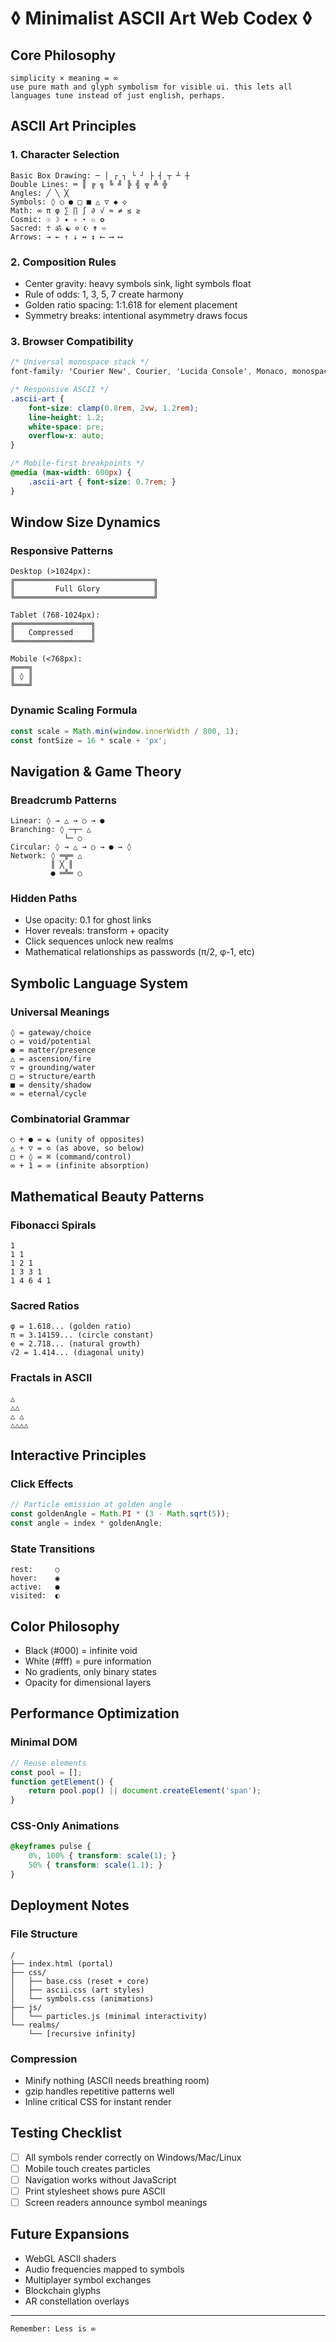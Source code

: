 # ◊ Minimalist ASCII Art Web Codex ◊

## Core Philosophy
```
simplicity × meaning = ∞
use pure math and glyph symbolism for visible ui. this lets all languages tune instead of just english, perhaps.
```

## ASCII Art Principles

### 1. Character Selection
```
Basic Box Drawing: ─ │ ┌ ┐ └ ┘ ├ ┤ ┬ ┴ ┼
Double Lines: ═ ║ ╔ ╗ ╚ ╝ ╠ ╣ ╦ ╩ ╬
Angles: ╱ ╲ ╳
Symbols: ◊ ○ ● □ ■ △ ▽ ◆ ◇
Math: ∞ π φ ∑ ∏ ∫ ∂ √ ≈ ≠ ≤ ≥
Cosmic: ☉ ☽ ✦ ✧ ⋆ ✩ ✪
Sacred: ☥ ॐ ☯ ✡ ☪ ✝ ♾
Arrows: → ← ↑ ↓ ↔ ↕ ⟵ ⟶ ⟷
```

### 2. Composition Rules
- Center gravity: heavy symbols sink, light symbols float
- Rule of odds: 1, 3, 5, 7 create harmony
- Golden ratio spacing: 1:1.618 for element placement
- Symmetry breaks: intentional asymmetry draws focus

### 3. Browser Compatibility
```css
/* Universal monospace stack */
font-family: 'Courier New', Courier, 'Lucida Console', Monaco, monospace;

/* Responsive ASCII */
.ascii-art {
    font-size: clamp(0.8rem, 2vw, 1.2rem);
    line-height: 1.2;
    white-space: pre;
    overflow-x: auto;
}

/* Mobile-first breakpoints */
@media (max-width: 600px) {
    .ascii-art { font-size: 0.7rem; }
}
```

## Window Size Dynamics

### Responsive Patterns
```
Desktop (>1024px):
╔═══════════════════════════════╗
║         Full Glory            ║
╚═══════════════════════════════╝

Tablet (768-1024px):
╔═════════════════╗
║   Compressed    ║
╚═════════════════╝

Mobile (<768px):
╔═══╗
║ ◊ ║
╚═══╝
```

### Dynamic Scaling Formula
```javascript
const scale = Math.min(window.innerWidth / 800, 1);
const fontSize = 16 * scale + 'px';
```

## Navigation & Game Theory

### Breadcrumb Patterns
```
Linear: ◊ → △ → ○ → ●
Branching: ◊ ─┬─ △
            └─ ○
Circular: ◊ → △ → ○ → ● → ◊
Network: ◊ ═╦═ △
         ║ ╳ ║
         ● ═╩═ ○
```

### Hidden Paths
- Use opacity: 0.1 for ghost links
- Hover reveals: transform + opacity
- Click sequences unlock new realms
- Mathematical relationships as passwords (π/2, φ-1, etc)

## Symbolic Language System

### Universal Meanings
```
◊ = gateway/choice
○ = void/potential
● = matter/presence
△ = ascension/fire
▽ = grounding/water
□ = structure/earth
■ = density/shadow
∞ = eternal/cycle
```

### Combinatorial Grammar
```
○ + ● = ☯ (unity of opposites)
△ + ▽ = ✡ (as above, so below)
□ + ◊ = ⌘ (command/control)
∞ + 1 = ∞ (infinite absorption)
```

## Mathematical Beauty Patterns

### Fibonacci Spirals
```
1
1 1
1 2 1
1 3 3 1
1 4 6 4 1
```

### Sacred Ratios
```
φ = 1.618... (golden ratio)
π = 3.14159... (circle constant)
e = 2.718... (natural growth)
√2 = 1.414... (diagonal unity)
```

### Fractals in ASCII
```
△
△△
△ △
△△△△
```

## Interactive Principles

### Click Effects
```javascript
// Particle emission at golden angle
const goldenAngle = Math.PI * (3 - Math.sqrt(5));
const angle = index * goldenAngle;
```

### State Transitions
```
rest:     ○
hover:    ◉
active:   ●
visited:  ◐
```

## Color Philosophy
- Black (#000) = infinite void
- White (#fff) = pure information
- No gradients, only binary states
- Opacity for dimensional layers

## Performance Optimization

### Minimal DOM
```javascript
// Reuse elements
const pool = [];
function getElement() {
    return pool.pop() || document.createElement('span');
}
```

### CSS-Only Animations
```css
@keyframes pulse {
    0%, 100% { transform: scale(1); }
    50% { transform: scale(1.1); }
}
```

## Deployment Notes

### File Structure
```
/
├── index.html (portal)
├── css/
│   ├── base.css (reset + core)
│   ├── ascii.css (art styles)
│   └── symbols.css (animations)
├── js/
│   └── particles.js (minimal interactivity)
└── realms/
    └── [recursive infinity]
```

### Compression
- Minify nothing (ASCII needs breathing room)
- gzip handles repetitive patterns well
- Inline critical CSS for instant render

## Testing Checklist
- [ ] All symbols render correctly on Windows/Mac/Linux
- [ ] Mobile touch creates particles
- [ ] Navigation works without JavaScript
- [ ] Print stylesheet shows pure ASCII
- [ ] Screen readers announce symbol meanings

## Future Expansions
- WebGL ASCII shaders
- Audio frequencies mapped to symbols
- Multiplayer symbol exchanges
- Blockchain glyphs
- AR constellation overlays

---

```
Remember: Less is ∞
```